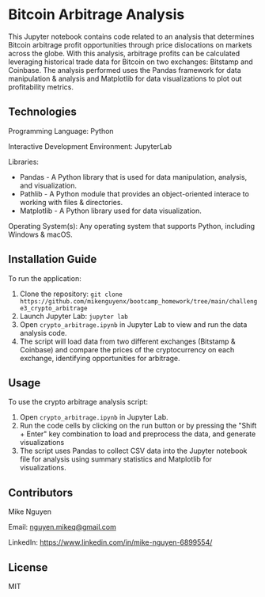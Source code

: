 # Bitcoin Arbitrage Analysis

This Jupyter notebook contains code related to an analysis that determines Bitcoin arbitrage profit opportunities through price dislocations on markets across the globe.  With this analysis, arbitrage profits can be calculated leveraging historical trade data for Bitcoin on two exchanges: Bitstamp and Coinbase. The analysis performed uses the Pandas framework for data manipulation & analysis and Matplotlib for data visualizations to plot out profitability metrics.

## Technologies

Programming Language: Python

Interactive Development Environment: JupyterLab


Libraries: 
- Pandas - A Python library that is used for data manipulation, analysis, and visualization. 
- Pathlib - A Python module that provides an object-oriented interace to working with files & directories.
- Matplotlib - A Python library used for data visualization. 

Operating System(s):  Any operating system that supports Python, including Windows & macOS.

## Installation Guide

To run the application:

1. Clone the repository: `git clone https://github.com/mikenguyenx/bootcamp_homework/tree/main/challenge3_crypto_arbitrage`
2. Launch Jupyter Lab: `jupyter lab`
3. Open `crypto_arbitrage.ipynb` in Jupyter Lab to view and run the data analysis code.
4. The script will load data from two different exchanges (Bitstamp & Coinbase) and compare the prices of the cryptocurrency on each exchange, identifying opportunities for arbitrage.


## Usage

To use the crypto arbitrage analysis script:

1. Open `crypto_arbitrage.ipynb` in Jupyter Lab.
2. Run the code cells by clicking on the run button or by pressing the "Shift + Enter" key combination to load and preprocess the data, and generate visualizations
3. The script uses Pandas to collect CSV data into the Jupyter notebook file for analysis using summary statistics and Matplotlib for visualizations.



## Contributors

Mike Nguyen

Email: nguyen.mikeq@gmail.com

LinkedIn: https://www.linkedin.com/in/mike-nguyen-6899554/

## License

MIT
